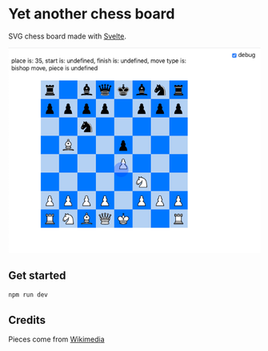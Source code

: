 # Yet another chess board

SVG chess board made with [Svelte](https://svelte.dev/).

![demo](./demo.png)

## Get started

```bash
npm run dev
```

## Credits

Pieces come from [Wikimedia](https://commons.wikimedia.org/)